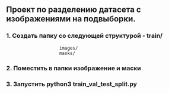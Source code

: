 ## Проект по разделению датасета с изображениями на подвыборки.

### 1. Создать папку со следующей структурой - train/
						images/
						masks/
### 2. Поместить в папки изображение и маски

### 3. Запустить python3 train_val_test_split.py

